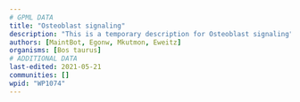 ```yaml
---
# GPML DATA
title: "Osteoblast signaling"
description: "This is a temporary description for Osteoblast signaling"
authors: [MaintBot, Egonw, Mkutmon, Eweitz]
organisms: [Bos taurus]
# ADDITIONAL DATA
last-edited: 2021-05-21
communities: []
wpid: "WP1074"
---
```

